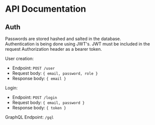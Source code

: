 # API Documentation

## Auth
Passwords are stored hashed and salted in the database.  
Authentication is being done using JWT's. JWT must be included in the request Authorization header as a bearer token. 

User creation: 
* Endpoint: `POST /user`  
* Request body: `{ email, password, role }`
* Response body: `{ email }`

Login: 
* Endpoint: `POST /login`
* Request body: `{ email, password }`
* Response body: `{ token }`  

GraphQL Endpoint: `/gql`
